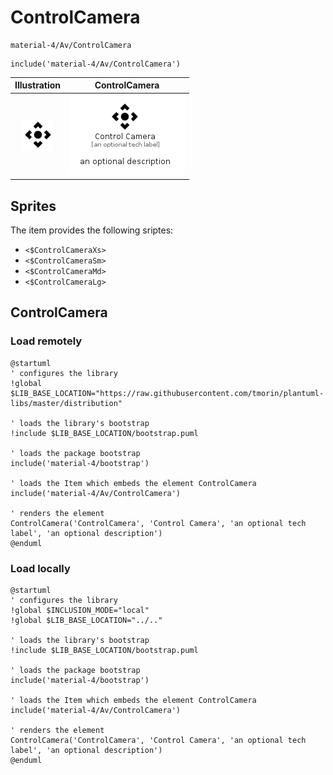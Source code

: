 # ControlCamera


```text
material-4/Av/ControlCamera
```

```text
include('material-4/Av/ControlCamera')
```



| Illustration | ControlCamera |
| :---: | :---: |
| ![illustration for Illustration](../../material-4/Av/ControlCamera.png) | ![illustration for ControlCamera](../../material-4/Av/ControlCamera.Local.png) |



## Sprites
The item provides the following sriptes:

- `<$ControlCameraXs>`
- `<$ControlCameraSm>`
- `<$ControlCameraMd>`
- `<$ControlCameraLg>`





## ControlCamera

### Load remotely
```plantuml
@startuml
' configures the library
!global $LIB_BASE_LOCATION="https://raw.githubusercontent.com/tmorin/plantuml-libs/master/distribution"

' loads the library's bootstrap
!include $LIB_BASE_LOCATION/bootstrap.puml

' loads the package bootstrap
include('material-4/bootstrap')

' loads the Item which embeds the element ControlCamera
include('material-4/Av/ControlCamera')

' renders the element
ControlCamera('ControlCamera', 'Control Camera', 'an optional tech label', 'an optional description')
@enduml
```

### Load locally
```plantuml
@startuml
' configures the library
!global $INCLUSION_MODE="local"
!global $LIB_BASE_LOCATION="../.."

' loads the library's bootstrap
!include $LIB_BASE_LOCATION/bootstrap.puml

' loads the package bootstrap
include('material-4/bootstrap')

' loads the Item which embeds the element ControlCamera
include('material-4/Av/ControlCamera')

' renders the element
ControlCamera('ControlCamera', 'Control Camera', 'an optional tech label', 'an optional description')
@enduml
```


